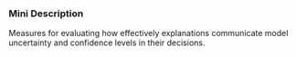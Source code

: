 ### Mini Description

Measures for evaluating how effectively explanations communicate model uncertainty and confidence levels in their decisions.
